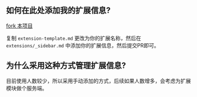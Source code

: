 ## 如何在此处添加我的扩展信息?

[fork 本项目](https://gitee.com/slowlyo/slow-admin-doc)

复制 `extension-template.md` 更改为你的扩展名称，然后在 `extensions/_sidebar.md` 中添加你的扩展信息，然后提交PR即可。

## 为什么采用这种方式管理扩展信息?

目前使用人数较少，所以采用手动添加的方式，后续如果人数增多，会考虑为扩展模块做个服务端。